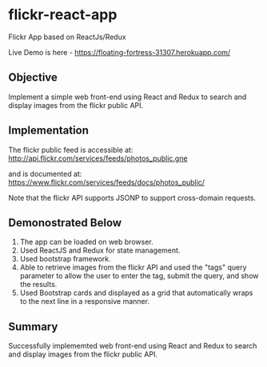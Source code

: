 # flickr-react-app
Flickr App based on ReactJs/Redux

Live Demo is here - https://floating-fortress-31307.herokuapp.com/

## Objective
Implement a simple web front-end using React and Redux to search and display images from the flickr public API.

## Implementation
The flickr public feed is accessible at:
http://api.flickr.com/services/feeds/photos_public.gne

and is documented at:  
https://www.flickr.com/services/feeds/docs/photos_public/

Note that the flickr API supports JSONP to support cross-domain requests.

## Demonostrated Below
1. The app can be loaded on web browser.
2. Used ReactJS and Redux for state management.
3. Used bootstrap framework.
4. Able to retrieve images from the flickr API and used the "tags" query parameter to allow the user to enter the tag, submit the query, and show the results.
5. Used Bootstrap  cards and displayed as a grid that automatically wraps to the next line in a responsive manner.

## Summary

Successfully implememted web front-end using React and Redux to search and display images from the flickr public API.
